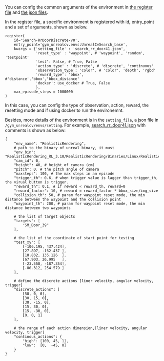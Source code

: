 You can config the common arguments of the environment in [the register file](../gym_unrealcv/__init__.py) and [the json files](../gym_unrealcv/envs/setting).

In the register file, a specific environment is registered with id, 
entry_point and a set of arguments, shown as below.
```buildoutcfg
register(
    id='Search-RrDoorDiscrete-v0',
    entry_point='gym_unrealcv.envs:UnrealCvSearch_base',
    kwargs = {'setting_file' : 'search_rr_door41.json',
              'reset_type' : 'waypoint', # 'waypoint', 'random', 'testpoint'
              'test': False, # True, False
              'action_type' : 'discrete', # 'discrete', 'continuous'
              'observation_type': 'color', # 'color', 'depth', 'rgbd'
              'reward_type': 'bbox', #'distance','bbox','bbox_distance'
              'docker': use_docker # True, False
              },
    max_episode_steps = 1000000 
)
```
In this case, you can config the type of observation, action, reward, the resetting mode and if using docker to run the environemnt.

Besides, more details of the environment is in the `setting_file`, a json file in `/gym_unrealcv/envs/setting`. 
For example, [search_rr_door41.json](../gym_unrealcv/envs/setting/search_rr_door41.json) with comments is shown as below:

```buildoutcfg
{
	"env_name": "RealisticRendering",
	# path to the binary of unreal binary, it must 
	"env_bin": "RealisticRendering_RL_3.10/RealisticRendering/Binaries/Linux/RealisticRendering",
	"cam_id": 0,
	"height": 40, # height of camera (cm)
	"pitch": 0, # the pitch angle of camera 
	"maxsteps": 100, # the max steps in an episode 
	"trigger_th": 0.6, # when trigger value is lagger than trigger_th, the virual button is trigger.
	"reward_th": 0.1, # if reward < reward_th, reward=0
	"reward_factor": 10, # reward = reward_factor * bbox_size/img_size
	"collision_th": 50, # param for waypoint reset mode, the min distance between the waypoint and the collision point
	"waypoint_th": 200, # param for waypoint reset mode, the min distance between two waypoints
	
	# the list of target objects
	"targets": [
		"SM_Door_39"
	],
	
	# the list of the coordinate of start point for testing
	"test_xy": [
		[-106.195, 437.424],
		[27.897, -162.437 ],
		[10.832, 135.126  ],
		[67.903, 26.995   ],
		[-23.558, -187.354],
		[-80.312, 254.579 ]
	],
	
	# define the discrete actions [liner velocity, angular velocity, trigger]
	"discrete_actions": [
		[50, 0, 0],
		[30, 15, 0],
		[30, -15, 0],
		[15, 30, 0],
		[15, -30, 0],
		[0, 0, 1]
	],
	
	# the range of each action dimension,[liner velocity, angular velocity, trigger]
	"continous_actions": {
		"high": [100, 45, 1],
		"low":  [0,  -45, 0]
	}
}
```
